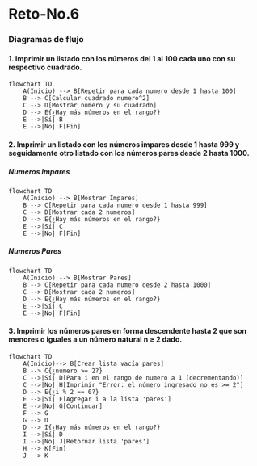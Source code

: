 # Reto-No.6
### Diagramas de flujo
#### 1. Imprimir un listado con los números del 1 al 100 cada uno con su respectivo cuadrado.
```mermaid
flowchart TD
    A(Inicio) --> B[Repetir para cada numero desde 1 hasta 100]
    B --> C[Calcular cuadrado numero^2]
    C --> D[Mostrar numero y su cuadrado]
    D --> E{¿Hay más números en el rango?}
    E -->|Sí| B
    E -->|No| F[Fin]
```
#### 2. Imprimir un listado con los números impares desde 1 hasta 999 y seguidamente otro listado con los números pares desde 2 hasta 1000.
##### Numeros Impares
```mermaid
flowchart TD
    A(Inicio) --> B[Mostrar Impares]
    B --> C[Repetir para cada numero desde 1 hasta 999]
    C --> D[Mostrar cada 2 numeros]
    D --> E{¿Hay más números en el rango?}
    E -->|Sí| C
    E -->|No| F[Fin]
```
##### Numeros Pares
```mermaid
flowchart TD
    A(Inicio) --> B[Mostrar Pares]
    B --> C[Repetir para cada numero desde 2 hasta 1000]
    C --> D[Mostrar cada 2 numeros]
    D --> E{¿Hay más números en el rango?}
    E -->|Sí| C
    E -->|No| F[Fin]
```
#### 3. Imprimir los números pares en forma descendente hasta 2 que son menores o iguales a un número natural n ≥ 2 dado.
```mermaid
flowchart TD
    A(Inicio)--> B[Crear lista vacía pares]
    B --> C{¿numero >= 2?}
    C -->|Sí| D[Para i en el rango de numero a 1 (decrementando)]
    C -->|No| H[Imprimir "Error: el número ingresado no es >= 2"]
    D --> E{¿i % 2 == 0?}
    E -->|Sí| F[Agregar i a la lista 'pares']
    E -->|No| G[Continuar]
    F --> G
    G --> D
    D --> I{¿Hay más números en el rango?}
    I -->|Sí| D
    I -->|No| J[Retornar lista 'pares']
    H --> K[Fin]
    J --> K
```
